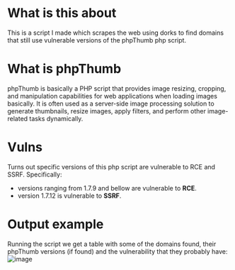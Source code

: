 # What is this about
This is a script I made which scrapes the web using dorks to find domains that still use vulnerable versions of the phpThumb php script.

# What is phpThumb
phpThumb is basically a PHP script that provides image resizing, cropping, and manipulation capabilities for web applications when loading images basically. It is often used as a server-side image processing solution to generate thumbnails, resize images, apply filters, and perform other image-related tasks dynamically.

# Vulns
Turns out specific versions of this php script are vulnerable to RCE and SSRF. Specifically:
- versions ranging from 1.7.9 and bellow are vulnerable to **RCE**.
- version 1.7.12 is vulnerable to **SSRF**.

# Output example
Running the script we get a table with some of the domains found, their phpThumb versions (if found) and the vulnerability that they probably have:
![image](https://github.com/connar/phpThumb/assets/87579399/0eb91b85-b8d1-4fa7-97f2-9a61cf8e720a)

